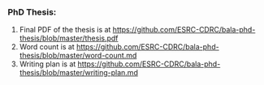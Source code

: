 ### PhD Thesis:

 1. Final PDF of the thesis is at https://github.com/ESRC-CDRC/bala-phd-thesis/blob/master/thesis.pdf
 2. Word count is at https://github.com/ESRC-CDRC/bala-phd-thesis/blob/master/word-count.md
 3. Writing plan is at https://github.com/ESRC-CDRC/bala-phd-thesis/blob/master/writing-plan.md
